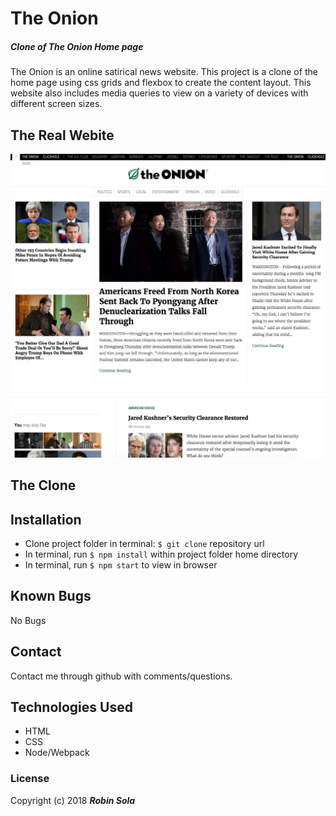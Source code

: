 # The Onion
##### Clone of The Onion Home page
The Onion is an online satirical news website. This project is a clone of the home page using css grids and flexbox to create the content layout. This website also includes media queries to view on a variety of devices with different screen sizes.
## The Real Webite
![](onion-home-page.png)
## The Clone
## Installation
* Clone project folder in terminal: `$ git clone` repository url
* In terminal, run `$ npm install` within project folder home directory
* In terminal, run `$ npm start` to view in browser

## Known Bugs
No Bugs
## Contact
Contact me through github with comments/questions.
## Technologies Used
* HTML
* CSS
* Node/Webpack

### License
Copyright (c) 2018 **_Robin Sola_**
